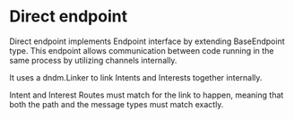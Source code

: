 # Direct endpoint

Direct endpoint implements Endpoint interface by extending BaseEndpoint type.
This endpoint allows communication between code running in the same process by utilizing channels internally.

It uses a dndm.Linker to link Intents and Interests together internally.

Intent and Interest Routes must match for the link to happen, meaning that both the path and the message types
must match exactly.
